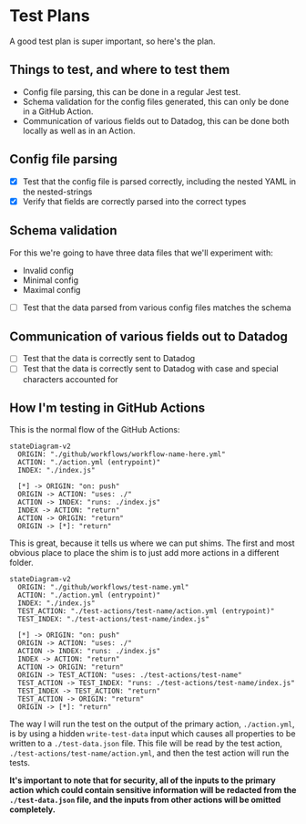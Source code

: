 # Test Plans

A good test plan is super important, so here's the plan.

## Things to test, and where to test them

- Config file parsing, this can be done in a regular Jest test.
- Schema validation for the config files generated, this can only be done in a GitHub Action.
- Communication of various fields out to Datadog, this can be done both locally as well as in an Action.

## Config file parsing

- [x] Test that the config file is parsed correctly, including the nested YAML in the nested-strings
- [x] Verify that fields are correctly parsed into the correct types

## Schema validation

For this we're going to have three data files that we'll experiment with:

- Invalid config
- Minimal config
- Maximal config

- [ ] Test that the data parsed from various config files matches the schema

## Communication of various fields out to Datadog

- [ ] Test that the data is correctly sent to Datadog
- [ ] Test that the data is correctly sent to Datadog with case and special characters accounted for

## How I'm testing in GitHub Actions

This is the normal flow of the GitHub Actions:

```mermaid
stateDiagram-v2
  ORIGIN: "./github/workflows/workflow-name-here.yml"
  ACTION: "./action.yml (entrypoint)"
  INDEX: "./index.js"

  [*] -> ORIGIN: "on: push"
  ORIGIN -> ACTION: "uses: ./"
  ACTION -> INDEX: "runs: ./index.js"
  INDEX -> ACTION: "return"
  ACTION -> ORIGIN: "return"
  ORIGIN -> [*]: "return"
```

This is great, because it tells us where we can put shims. The first and most obvious place to place the shim is to just add more actions in a different folder.

```mermaid
stateDiagram-v2
  ORIGIN: "./github/workflows/test-name.yml"
  ACTION: "./action.yml (entrypoint)"
  INDEX: "./index.js"
  TEST_ACTION: "./test-actions/test-name/action.yml (entrypoint)"
  TEST_INDEX: "./test-actions/test-name/index.js"

  [*] -> ORIGIN: "on: push"
  ORIGIN -> ACTION: "uses: ./"
  ACTION -> INDEX: "runs: ./index.js"
  INDEX -> ACTION: "return"
  ACTION -> ORIGIN: "return"
  ORIGIN -> TEST_ACTION: "uses: ./test-actions/test-name"
  TEST_ACTION -> TEST_INDEX: "runs: ./test-actions/test-name/index.js"
  TEST_INDEX -> TEST_ACTION: "return"
  TEST_ACTION -> ORIGIN: "return"
  ORIGIN -> [*]: "return"
```

The way I will run the test on the output of the primary action, `./action.yml`, is by using a hidden `write-test-data` input which causes all properties to be written to a `./test-data.json` file. This file will be read by the test action, `./test-actions/test-name/action.yml`, and then the test action will run the tests.

**It's important to note that for security, all of the inputs to the primary action which could contain sensitive information will be redacted from the `./test-data.json` file, and the inputs from other actions will be omitted completely.**
